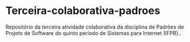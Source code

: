 # Terceira-colaborativa-padroes
Repositório da terceira atividade colaborativa da disciplina de Padrões de Projeto de Software do quinto período de Sistemas para Internet (IFPB)..
